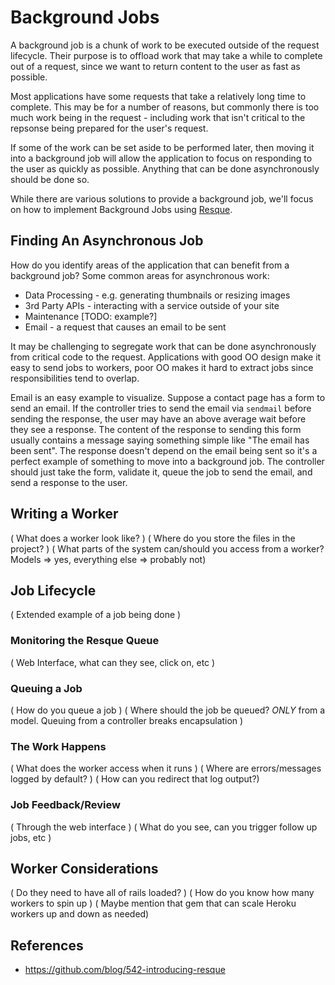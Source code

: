 # Background Jobs

A background job is a chunk of work to be executed outside of the request lifecycle.  Their purpose is to offload work that may take a while to complete out of a request, since we want to return content to the user as fast as possible.

Most applications have some requests that take a relatively long time to complete.  This may be for a number of reasons, but commonly there is too much work being in the request - including work that isn't critical to the repsonse being prepared for the user's request.

If some of the work can be set aside to be performed later, then moving it into a background job will allow the application to focus on responding to the user as quickly as possible.  Anything that can be done asynchronously should be done so.

While there are various solutions to provide a background job, we'll focus on how to implement Background Jobs using [Resque](https://github.com/defunkt/resque).

## Finding An Asynchronous Job

How do you identify areas of the application that can benefit from a background job?  Some common areas for asynchronous work:

* Data Processing - e.g. generating thumbnails or resizing images
* 3rd Party APIs - interacting with a service outside of your site
* Maintenance [TODO: example?]
* Email - a request that causes an email to be sent

It may be challenging to segregate work that can be done asynchronously from critical code to the request.  Applications with good OO design make it easy to send jobs to workers, poor OO makes it hard to extract jobs since responsibilities tend to overlap.

Email is an easy example to visualize.  Suppose a contact page has a form to send an email.  If the controller tries to send the email via `sendmail` before sending the response, the user may have an above average wait before they see a response.  The content of the response to sending this form usually contains a message saying something simple like "The email has been sent".  The response doesn't depend on the email being sent so it's a perfect example of something to move into a background job.  The controller should just take the form, validate it, queue the job to send the email, and send a response to the user.

## Writing a Worker

( What does a worker look like? )
( Where do you store the files in the project? )
( What parts of the system can/should you access from a worker? Models => yes, everything else => probably not)

## Job Lifecycle

( Extended example of a job being done )

### Monitoring the Resque Queue

( Web Interface, what can they see, click on, etc )

### Queuing a Job

( How do you queue a job )
( Where should the job be queued? _ONLY_ from a model. Queuing from a controller breaks encapsulation )

### The Work Happens

( What does the worker access when it runs )
( Where are errors/messages logged by default? )
( How can you redirect that log output?)

### Job Feedback/Review

( Through the web interface )
( What do you see, can you trigger follow up jobs, etc )

## Worker Considerations

( Do they need to have all of rails loaded? )
( How do you know how many workers to spin up )
( Maybe mention that gem that can scale Heroku workers up and down as needed)

## References

* https://github.com/blog/542-introducing-resque
